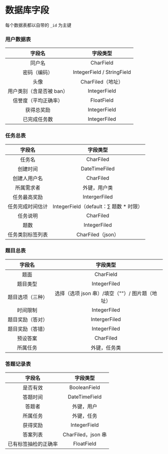 # 数据库字段

每个数据表都以自带的 `_id` 为主键

### 用户数据表

|          字段名          |          字段类型          |
| :----------------------: | :------------------------: |
|          同户名          |         CharField          |
|       密码（编码）       | IntegerField / StringField |
|           头像           |     CharFiled（地址）      |
| 用户类别（含是否被 ban） |        IntegerField        |
|   信誉度（平均正确率）   |         FloatField         |
|        获得总奖励        |        IntegerField        |
|       已完成任务数       |        IntegerFiled        |

### 任务总表

|      字段名      |                  字段类型                   |
| :--------------: | :-----------------------------------------: |
|      任务名      |                  CharFiled                  |
|     创建时间     |                DateTimeFiled                |
|   创建人用户名   |                  CharFiled                  |
|    所属需求者    |                外键，用户类                 |
|   任务最高奖励   |                IntergerFiled                |
| 任务完成时间估计 | IntegerField（default：$\sum$ 题数 * 时限） |
|     任务说明     |                  CharFiled                  |
|       题数       |                IntegerFiled                 |
| 任务类别标签列表 |              CharFiled（json）              |

### 题目总表

|      字段名      |                    字段类型                     |
| :--------------: | :---------------------------------------------: |
|       题面       |                    CharField                    |
|     题目类型     |                  IntegerFiled                   |
| 题目选项（三种） | 选择（选项 json 串）/填空（""）/ 图片题（地址） |
|     时间限制     |                  IntegerFiled                   |
| 题目奖励（答对） |                  IntergerFiled                  |
| 题目奖励（答错） |                  IntegerFiled                   |
|     预设答案     |                    CharFiled                    |
|     所属任务     |                  外键，任务类                   |

### 答题记录表

|        字段名        |      字段类型      |
| :------------------: | :----------------: |
|       是否有效       |    BooleanField    |
|       答题时间       |   DateTimeField    |
|        答题者        |     外键，用户     |
|       所属任务       |     外键，任务     |
|       获得奖励       |    IntegerField    |
|       答案列表       | CharFiled，json 串 |
| 已有标签抽检的正确率 |     FloatField     |

